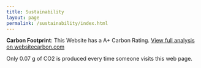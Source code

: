 ```yaml
---
title: Sustainability
layout: page
permalink: /sustainability/index.html
---
```


**Carbon Footprint**: This Website has a A+ Carbon Rating. [View full analysis on websitecarbon.com](https://www.websitecarbon.com/website/ncsurobotics-github-io/)

Only 0.07 g of CO2 is produced every time someone visits this web page.
